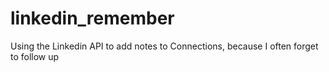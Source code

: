 # linkedin_remember
Using the Linkedin API to add notes to Connections, because I often forget to follow up
